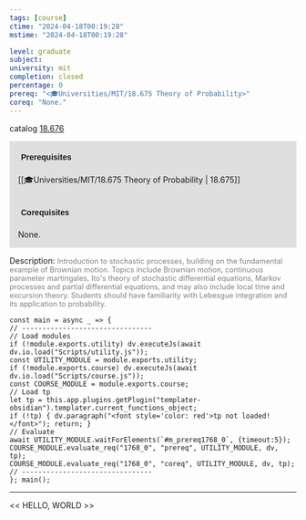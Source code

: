 ```yaml
---
tags: [course]
ctime: "2024-04-18T00:19:28"
mstime: "2024-04-18T00:19:28"

level: graduate
subject: 
university: mit
completion: closed
percentage: 0
prereq: "<🎓Universities/MIT/18.675 Theory of Probability>"
coreq: "None."
---
```


catalog [18.676](http://student.mit.edu/catalog/m18b.html#18.676)

<span style="display: block; padding: 15px; background-color: rgb(100, 100, 100, 0.2);"><font id="m_prereq1768_0" style="display: block; font-family: Arial, sans-serif; font-weight: bold; padding: 5px">Prerequisites</font><br><span id="prereq1768_0">[[🎓Universities/MIT/18.675 Theory of Probability | 18.675]]</span></span>
<span style="display: block; padding: 15px; background-color: rgb(100, 100, 100, 0.2);"><font id="m_coreq1768_0" style="display: block; font-family: Arial, sans-serif; font-weight: bold; padding: 5px">Corequisites</font><br><span id="coreq1768_0">None.</span></span>

<font style="">Description:</font>
<font style="color: grey; font-size: 0.8rem;">Introduction to stochastic processes, building on the fundamental example of Brownian motion. Topics include Brownian motion, continuous parameter martingales, Ito's theory of stochastic differential equations, Markov processes and partial differential equations, and may also include local time and excursion theory. Students should have familiarity with Lebesgue integration and its application to probability.</font>

```dataviewjs
const main = async _ => {
// --------------------------------
// Load modules
if (!module.exports.utility) dv.executeJs(await dv.io.load("Scripts/utility.js"));
const UTILITY_MODULE = module.exports.utility;
if (!module.exports.course) dv.executeJs(await dv.io.load("Scripts/course.js"));
const COURSE_MODULE = module.exports.course;
// Load tp
let tp = this.app.plugins.getPlugin("templater-obsidian").templater.current_functions_object;
if (!tp) { dv.paragraph("<font style='color: red'>tp not loaded!</font>"); return; }
// Evaluate
await UTILITY_MODULE.waitForElements(`#m_prereq1768_0`, {timeout:5});
COURSE_MODULE.evaluate_req("1768_0", "prereq", UTILITY_MODULE, dv, tp);
COURSE_MODULE.evaluate_req("1768_0", "coreq", UTILITY_MODULE, dv, tp);
// --------------------------------
}; main();
```

---

<< HELLO, WORLD >>
